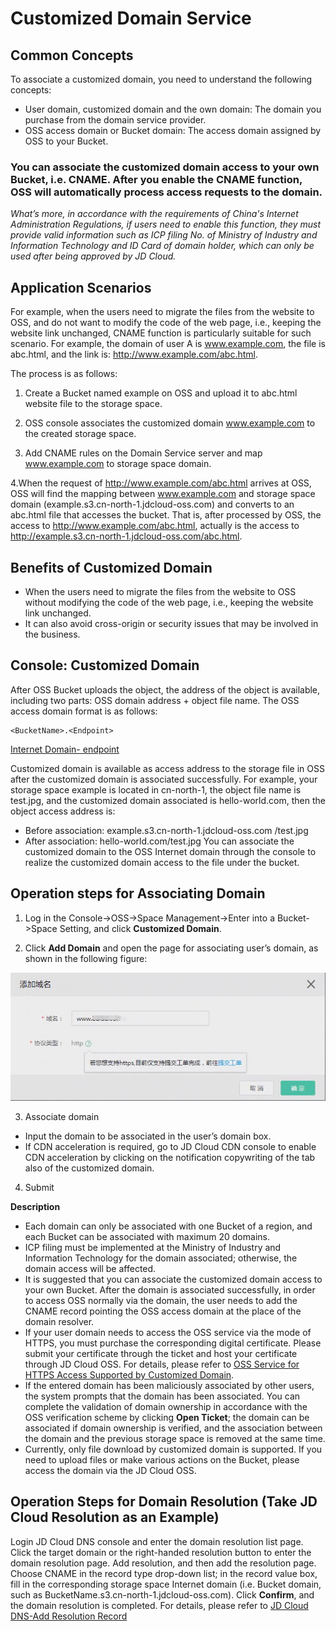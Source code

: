 # Customized Domain Service

## Common Concepts
To associate a customized domain, you need to understand the following concepts:

* User domain, customized domain and the own domain: The domain you purchase from the domain service provider.
* OSS access domain or Bucket domain: The access domain assigned by OSS to your Bucket.

### You can associate the customized domain access to your own Bucket, i.e. CNAME. After you enable the CNAME function, OSS will automatically process access requests to the domain. 

*What’s more, in accordance with the requirements of China's Internet Administration Regulations, if users need to enable this function, they must provide valid information such as ICP filing No. of Ministry of Industry and Information Technology and ID Card of domain holder, which can only be used after being approved by JD Cloud.*

## Application Scenarios

For example, when the users need to migrate the files from the website to OSS, and do not want to modify the code of the web page, i.e., keeping the website link unchanged, CNAME function is particularly suitable for such scenario.
For example, the domain of user A is www.example.com, the file is abc.html, and the link is: http://www.example.com/abc.html.

The process is as follows:

 1. Create a Bucket named example on OSS and upload it to abc.html website file to the storage space.
 
 2. OSS console associates the customized domain www.example.com to the created storage space.
 
 3. Add CNAME rules on the Domain Service server and map www.example.com to storage space domain.
 
 4.When the request of http://www.example.com/abc.html arrives at OSS, OSS will find the mapping between www.example.com and storage space domain (example.s3.cn-north-1.jdcloud-oss.com) and converts to an abc.html file that accesses the bucket. That is, after processed by OSS, the access to http://www.example.com/abc.html, actually is the access to http://example.s3.cn-north-1.jdcloud-oss.com/abc.html.
 
## Benefits of Customized Domain

* When the users need to migrate the files from the website to OSS without modifying the code of the web page, i.e., keeping the website link unchanged.
* It can also avoid cross-origin or security issues that may be involved in the business. 
 
## Console: Customized Domain 
After OSS Bucket uploads the object, the address of the object is available, including two parts: OSS domain address + object file name. The OSS access domain format is as follows:

```
<BucketName>.<Endpoint>
```
[Internet Domain- endpoint ](../../API-Reference-S3-Compatible/Regions-And-Endpoints.md)

Customized domain is available as access address to the storage file in OSS after the customized domain is associated successfully. For example, your storage space example is located in cn-north-1, the object file name is test.jpg, and the customized domain associated is hello-world.com, then the object access address is:

* Before association: example.s3.cn-north-1.jdcloud-oss.com /test.jpg
* After association: hello-world.com/test.jpg
  You can associate the customized domain to the OSS Internet domain through the console to realize the customized domain access to the file under the bucket.

## Operation steps for Associating Domain
1. Log in the Console->OSS->Space Management->Enter into a Bucket->Space Setting, and click **Customized Domain**.

2. Click **Add Domain** and open the page for associating user’s domain, as shown in the following figure:

![图片](https://github.com/jdcloudcom/cn/blob/edit/image/Object-Storage-Service/OSS-094.jpg)
 
3. Associate domain

 *  Input the domain to be associated in the user’s domain box.
 *  If CDN acceleration is required, go to JD Cloud CDN console to enable CDN acceleration by clicking on the notification copywriting of the tab also of the customized domain.
 
4. Submit

**Description**
 
*  Each domain can only be associated with one Bucket of a region, and each Bucket can be associated with maximum 20 domains.
*  ICP filing must be implemented at the Ministry of Industry and Information Technology for the domain associated; otherwise, the domain access will be affected.
*  It is suggested that you can associate the customized domain access to your own Bucket. After the domain is associated successfully, in order to access OSS normally via the domain, the user needs to add the CNAME record pointing the OSS access domain at the place of the domain resolver.
*  If your user domain needs to access the OSS service via the mode of HTTPS, you must purchase the corresponding digital certificate. Please submit your certificate through the ticket and host your certificate through JD Cloud OSS. For details, please refer to [OSS Service for HTTPS Access Supported by Customized Domain](../../Best-Practices/Custom-Domain-Name-Guidance.md).
*  If the entered domain has been maliciously associated by other users, the system prompts that the domain has been associated. You can complete the validation of domain ownership in accordance with the OSS verification scheme by clicking **Open Ticket**; the domain can be associated if domain ownership is verified, and the association between the domain and the previous storage space is removed at the same time.
*  Currently, only file download by customized domain is supported. If you need to upload files or make various actions on the Bucket, please access the domain via the JD Cloud OSS.


## Operation Steps for Domain Resolution (Take JD Cloud Resolution as an Example)

Login JD Cloud DNS console and enter the domain resolution list page.
Click the target domain or the right-handed resolution button to enter the domain resolution page.
Add resolution, and then add the resolution page.
Choose CNAME in the record type drop-down list; in the record value box, fill in the corresponding storage space Internet domain (i.e. Bucket domain, such as BucketName.s3.cn-north-1.jdcloud-oss.com).
Click **Confirm**, and the domain resolution is completed.
For details, please refer to [JD Cloud DNS-Add Resolution Record](https://docs.jdcloud.com/en/jd-cloud-dns/domain-record-add)
